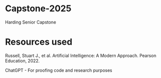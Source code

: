 # Capstone-2025
Harding Senior Capstone

# Resources used
Russell, Stuart J., et al. Artificial Intelligence: A Modern Approach. Pearson Education, 2022. 


ChatGPT - For proofing code and research purposes

